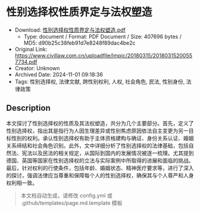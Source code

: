 # 性别选择权性质界定与法权塑造

- Download: [性别选择权性质界定与法权塑造.pdf](性别选择权性质界定与法权塑造.pdf)
    - Type: document / Format: PDF Document / Size: 407696 bytes / MD5: d90b25c38feb91d7e8248f89dac4be2c
- Original Link: https://www.civillaw.com.cn/uploadfile/lmpic/20180315/20180315200557734.pdf
- Creator: Unknown
- Archived Date: 2024-11-01 09:18:36
- Tags: 性别选择权, 法律文献, 跨性别权利, 人权, 社会角色, 民法, 性别身份, 法律政策

## Description

本文探讨了性别选择权的性质及其法权塑造，共分为几个主要部分。首先，定义了性别选择权，指出其是指行为人因生理差异或性别焦虑原因依法自主变更为另一目标性别的权利。承认性别选择权有助于主体资格建构与确证、身份关系认证、婚姻关系缔结和社会角色识别。此外，文中详细分析了性别选择权的法律基础，包括自然法、宪法以及民法的相关规定，从国际到国内的发展情况被逐一梳理。尤其提到德国、英国等国家在性别选择权的立法与实际案例中所取得的进展和面临的挑战。最后，针对权利的行使条件，包括年龄、婚姻状态、精神医疗要求等，进行了深入的探讨，强调法律应当尊重和保障每个人的性别选择权，确保其与个人尊严和人身权利相一致。

> 本文档自动生成，请修改 config.yml 或 .github/templates/page.md.template 模板
